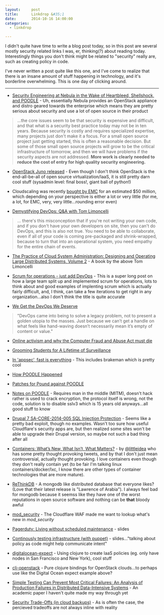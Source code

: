 ```yaml
---
layout:     post
title:      Linkdrop &#35;1
date:       2014-10-16 14:00:00
categories:
  - linkdrop

---
```


I didn't quite have time to write a blog post today, so in this post are several mostly security related links I was, er, thinking(?) about reading today. Interestingly things you don't think might be related to "security" really are, such as creating policy in code.

<!-- more -->

I've never written a post quite like this one, and I've come to realize that there is an insane amount of stuff happening in technology, and it's borderline overwhelming. This is one day of clicking around.

<hr>

* [Security Engineering at Nebula in the Wake of Heartbleed, Shellshock, and POODLE](https://www.nebula.com/blog/2014/10/16/security-engineering-nebula-wake-heartbleed-shells/) - Uh, essentially Nebula provides an OpenStack appliance and distro geared towards the enterprise which means they are pretty serious about security and use a lot of open source in their product
> ...the core issues seem to be that security is expensive and difficult, and that what is a security best practice today may not be in ten years. Because security is costly and requires specialized expertise, many projects just don't make it a focus. For a small open source project just getting started, this is often a reasonable decision. But some of those small open source projects will grow to be the critical infrastructure of tomorrow, and then we will have problems if the security aspects are not addressed. **More work is clearly needed to reduce the cost of entry for high quality security engineering.**

* [OpenStack Juno released](https://wiki.openstack.org/wiki/ReleaseNotes/Juno) - Even though I don't think OpenStack is the end-all-be-all of open source virtualization/IaaS, it is still pretty darn cool stuff (sysadmin level: final boss!, giant ball of python!)

* Cloudscaling was recently [bought by EMC](http://www.forbes.com/sites/benkepes/2014/10/13/emc-acquires-cloudscaling-the-expected-rationalization-continues/) for an estimated $50 million, which depending on your perspective is either a lot or very little (for me, a lot, for EMC, very, very little...rounding error even)

* [Demystifying DevOps: Q&A with Tom Limoncelli](http://community.spiceworks.com/topic/598270-demystifying-devops-q-a-with-tom-limoncelli)
> ... there's this misconception that if you're not writing your own code, and if you don't have your own developers on site, then you can't do DevOps, and this is also not true. You need to be able to collaborate, even if all of your code is coming pre-packaged and shrink-wrapped, because to turn that into an operational system, you need empathy for the entire chain of events.

* [The Practice of Cloud System Administration: Designing and Operating Large Distributed Systems, Volume 2](http://www.amazon.com/dp/032194318X/tomontime-20) - A book by the above Tom Limoncelli

* [Scrum for operations - just add DevOps](http://theagileadmin.com/2014/09/30/scrum-for-operations-just-add-devops/) - This is a super long post on how a large team split up and implemented scrum for operations, lots to think about and good examples of implenting scrum which is actually fairly difficult, and, I think, can take a few iterations to get right in any organization...also I don't think the title is quite accurate

* [We Get the DevOps We Deserve](http://blog.ingineering.it/post/100180001529/we-get-the-enterprise-devops-we-deserve)
> "DevOps came into being to solve a legacy problem, not to present a golden utopia to the masses. Just because we can’t get a handle on what feels like hand-waving doesn’t necessarily mean it’s empty of content or value."


* [Online activism and why the Computer Fraud and Abuse Act must die](http://boingboing.net/2014/09/26/fuckthecfaa.html)

* [Grooming Students for A Lifetime of Surveillance](http://modelviewculture.com/pieces/grooming-students-for-a-lifetime-of-surveillance)

* [In 'appsec', fast is everything](http://www.darkreading.com/application-security/in-appsec-fast-is-everything/a/d-id/1316582?_mc=RSS_DR_EDT) - This includes brakeman which is pretty cool

* [How POODLE Happened](https://www.dfranke.us/posts/2014-10-14-how-poodle-happened.html)

* [Patches for Pound against POODLE](http://www.apsis.ch/pound/pound_list/archive/2014/2014-10/1413471803000#1413471803000)

* [Notes on POODLE](http://www.apsis.ch/pound/pound_list/archive/2014/2014-10/1413471803000#1413471803000) - Requires man in the middle (MITM), doesn't hack rather is used to crack encryption, the protocol itself is wrong, not the code, solution is to disable sslv3 which is 15 years old anyways...all good stuff to know

* [Drupal 7 SA-CORE-2014-005 SQL Injection Protection](https://blog.cloudflare.com/drupal-7-sa-core-2014-005-sql-injection-protection/) - Seems like a pretty bad exploit, though no examples. Wasn't too sure how useful Cloudflare's security apps are, but then realized some sites won't be able to upgrade their Drupal version, so maybe not such a bad thing after all

* [Containers: What’s New, What Isn’t, What Matters?](http://thenewstack.io/containers-whats-new-what-isnt-what-matters/) - by [@littleidea](https://twitter.com/littleidea) who has some pretty thought provoking tweets, and by that I don't just mean controversial, actually thought provoking. I love containers even though they don't really contain yet (to be fair I'm talking linux containers/docker/lxc, I know there are other types of container technologies that are more mature).

* [ReThinkDB](http://rethinkdb.com/) - A mongodb like distributed database that everyone likes? (Love that their latest release is "Lawrence of Arabia"). I always feel bad for mongodb because it seemss like they have one of the worst reputations in open source software and nothing can be **that** bloody awful

* [mod_security](https://www.modsecurity.org/) - The Cloudflare WAF made me want to lookup what's new in *mod_security*

* [Pagerduty: Living without scheduled maintenance](https://speakerdeck.com/dougbarth/living-without-scheduled-maintenance) - slides

* [Continously testing infrastructure (with puppet)](http://www.slideshare.net/PuppetLabs/continuouslytestinginfrastructure) - slides..."talking about policy as code might help communicate intent"

* [digitalocean-expect](https://github.com/garethr/digitalocean-expect) - Using clojure to create IaaS policies (eg. only have nodes in San Francisco and New York), cool stuff

* [clj-openstack](https://github.com/oubiwann/clj-openstack) - Pure clojure bindings for OpenStack clouds...to perhaps use like the Digital Ocean expect example above?

* [Simple Testing Can Prevent Most Critical Failures: An Analysis of Production Failures in Distributed Data-Intensive Systems](https://www.usenix.org/system/files/conference/osdi14/osdi14-paper-yuan.pdf) - An academic paper I haven't quite made my way through yet


* [Security Trade-Offs (in cloud backups)](http://daringfireball.net/2014/09/security_tradeoffs) - As is often the case, the percieved tradeoffs are not always inline with reality
